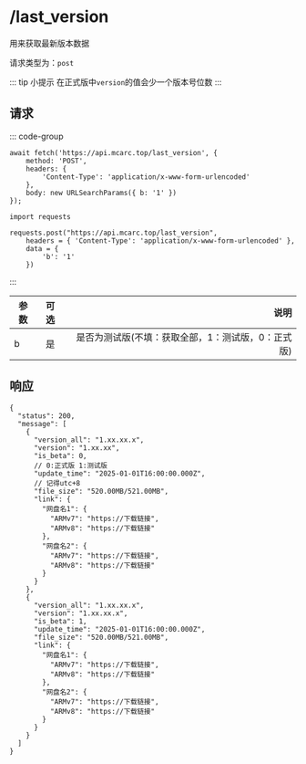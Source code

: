 # /last_version

用来获取最新版本数据

请求类型为：`post`

::: tip 小提示
在正式版中`version`的值会少一个版本号位数
:::

## 请求

::: code-group

```javascript{6}
await fetch('https://api.mcarc.top/last_version', {
    method: 'POST',
    headers: {
        'Content-Type': 'application/x-www-form-urlencoded'
    },
    body: new URLSearchParams({ b: '1' })
});
```

```python{6}
import requests

requests.post("https://api.mcarc.top/last_version",
    headers = { 'Content-Type': 'application/x-www-form-urlencoded' },
    data = { 
        'b': '1' 
    })
```

:::

| 参数 | 可选 |                          说明 |
|----|:--:|----------------------------:|
| b  | 是  | 是否为测试版(不填：获取全部，1：测试版，0：正式版) |

## 响应

```json5 [json5]
{
  "status": 200,
  "message": [
    {
      "version_all": "1.xx.xx.x",
      "version": "1.xx.xx",
      "is_beta": 0,
      // 0:正式版 1:测试版
      "update_time": "2025-01-01T16:00:00.000Z",
      // 记得utc+8
      "file_size": "520.00MB/521.00MB",
      "link": {
        "网盘名1": {
          "ARMv7": "https://下载链接",
          "ARMv8": "https://下载链接"
        },
        "网盘名2": {
          "ARMv7": "https://下载链接",
          "ARMv8": "https://下载链接"
        }
      }
    },
    {
      "version_all": "1.xx.xx.x",
      "version": "1.xx.xx.x",
      "is_beta": 1,
      "update_time": "2025-01-01T16:00:00.000Z",
      "file_size": "520.00MB/521.00MB",
      "link": {
        "网盘名1": {
          "ARMv7": "https://下载链接",
          "ARMv8": "https://下载链接"
        },
        "网盘名2": {
          "ARMv7": "https://下载链接",
          "ARMv8": "https://下载链接"
        }
      }
    }
  ]
}
```
